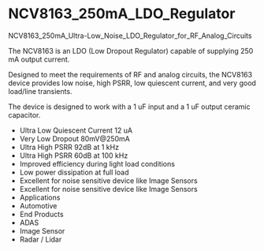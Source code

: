 # NCV8163_250mA_LDO_Regulator

NCV8163_250mA_Ultra-Low_Noise_LDO_Regulator_for_RF_Analog_Circuits


The NCV8163 is an LDO (Low Dropout Regulator) capable of supplying 250 mA output current. 

Designed to meet the requirements of RF and analog circuits, the NCV8163 device provides low noise, high PSRR, low quiescent current, and very good load/line transients. 

The device is designed to work with a 1 uF input and a 1 uF output ceramic capacitor.

- Ultra Low Quiescent Current 12 uA
- Very Low Dropout 80mV@250mA
- Ultra High PSRR 92dB at 1 kHz
- Ultra High PSRR 60dB at 100 kHz
- Improved efficiency during light load conditions
- Low power dissipation at full load
- Excellent for noise sensitive device like Image Sensors
- Excellent for noise sensitive device like Image Sensors
- Applications
- Automotive
- End Products
- ADAS
- Image Sensor
- Radar / Lidar
